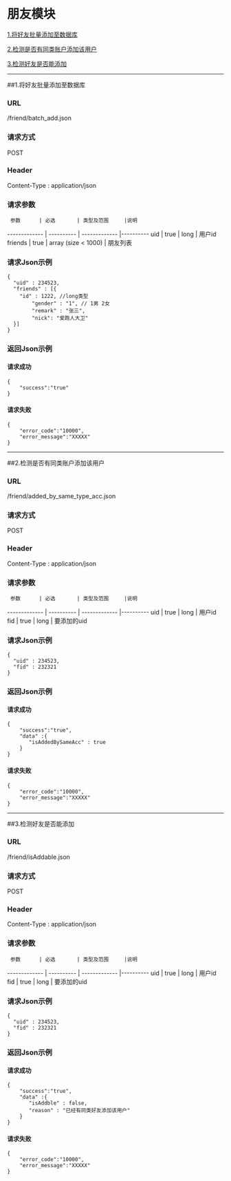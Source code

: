 # 朋友模块 

[1.将好友批量添加至数据库](#1)

[2.检测是否有同类账户添加该用户](#2)

[3.检测好友是否能添加](#3)

---
##<a id="1">1.将好友批量添加至数据库</a>

### URL
/friend/batch_add.json

### 请求方式
POST

### Header
Content-Type : application/json

### 请求参数
     参数      | 必选 	    | 类型及范围     |说明
-------------  | ---------- | -------------  |---------- 
uid            | true	    | long          | 用户id
friends        | true	    | array (size < 1000)        | 朋友列表 

### 请求Json示例
	{ 
	  "uid" : 234523,
	  "friends" : [{
	    "id" : 1222, //long类型
      	    "gender" : "1", // 1男 2女  
            "remark" : "张三",
      	    "nick": "爱跑人大卫"
	  }]
	}

### 返回Json示例
#### 请求成功
	{
		"success":"true"
	}

#### 请求失败
	{
		"error_code":"10000",
		"error_message":"XXXXX"
	}

---
##<a id="2">2.检测是否有同类账户添加该用户</a>

### URL
/friend/added_by_same_type_acc.json

### 请求方式
POST

### Header
Content-Type : application/json

### 请求参数
     参数      | 必选 	    | 类型及范围     |说明
-------------  | ---------- | -------------  |---------- 
uid            | true	    | long           | 用户id
fid            | true	    | long           | 要添加的uid

### 请求Json示例
	{ 
	  "uid" : 234523,
	  "fid" : 232321
	}

### 返回Json示例
#### 请求成功
	{
		"success":"true",
		"data" :{
		   "isAddedBySameAcc" : true
		}
	}

#### 请求失败
	{
		"error_code":"10000",
		"error_message":"XXXXX"
	}

---
##<a id="3">3.检测好友是否能添加</a>

### URL
/friend/isAddable.json

### 请求方式
POST

### Header
Content-Type : application/json

### 请求参数
     参数      | 必选 	    | 类型及范围     |说明
-------------  | ---------- | -------------  |---------- 
uid            | true	    | long           | 用户id
fid            | true	    | long           | 要添加的uid

### 请求Json示例
	{ 
	  "uid" : 234523,
	  "fid" : 232321
	}

### 返回Json示例
#### 请求成功
	{
		"success":"true",
		"data" :{
		   "isAddble" : false,
		   "reason" : "已经有同类好友添加该用户"
		}
	}

#### 请求失败
	{
		"error_code":"10000",
		"error_message":"XXXXX"
	}
